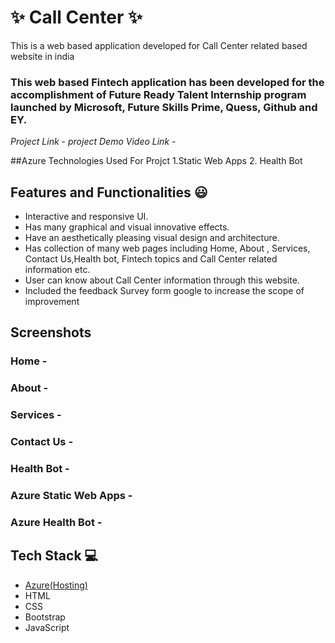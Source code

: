 # ✨ Call Center  ✨

This is a web based application developed for Call Center related based website in india

### This web based Fintech application has been developed for the accomplishment of Future Ready Talent Internship program launched by Microsoft, Future Skills Prime, Quess, Github and EY.


*Project Link* - 
*project Demo Video Link* -

##Azure Technologies Used For Projct
1.Static Web Apps
2. Health Bot


## Features and Functionalities 😃

- Interactive and responsive UI.
- Has many graphical and visual innovative effects.
- Have an aesthetically pleasing visual design and architecture.
- Has collection of many web pages including Home, About , Services, Contact Us,Health bot, Fintech topics and Call Center related information etc.
- User can know about Call Center information through this website.
- Included the feedback Survey form google to increase the scope of improvement 

## Screenshots




















### Home -



























### About -
























### Services -























### Contact Us -


























### Health Bot -






















### Azure Static Web Apps -
























### Azure Health Bot -































## Tech Stack 💻

- [Azure(Hosting)](https://azure.microsoft.com/en-in/features/azure-portal/)
- HTML
- CSS
- Bootstrap
- JavaScript
